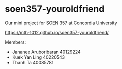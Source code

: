 # soen357-youroldfriend

Our mini project for SOEN 357 at Concordia University

https://mth-1012.github.io/soen357-youroldfriend/

Members:
- Jananee Aruboribaran 40129224
- Kuek Yan Ling 40220543
- Thanh Ta 40085781
